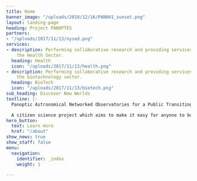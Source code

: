 ```yaml
---
title: Home
banner_image: "/uploads/2018/12/16/PAN001_sunset.png"
layout: landing-page
heading: Project PANOPTES
partners:
- "/uploads/2017/11/13/nysed.png"
services:
- description: Performing collaborative research and providing services to support
    the Health Sector.
  heading: Health
  icon: "/uploads/2017/11/13/health.png"
- description: Performing collaborative research and providing services to support
    the biotechnology sector.
  heading: BioTech
  icon: "/uploads/2017/11/13/biotech.png"
sub_heading: Discover New Worlds
textline: |-
  Panoptic Astronomical Networked Observatories for a Public Transiting Exoplanets Survey

  A citizen science project which aims to make it easy for anyone to build a low cost, robotic telescope which can be used to detect transiting exoplanets.
hero_button:
  text: Learn more
  href: "/about"
show_news: true
show_staff: false
menu:
  navigation:
    identifier: _index
    weight: 1

---
```

